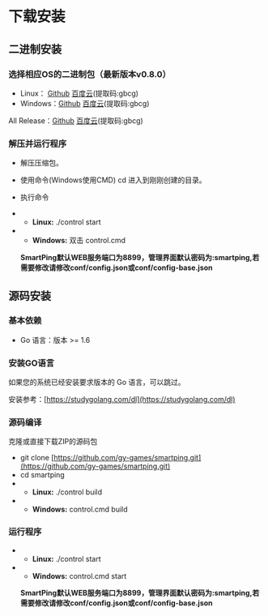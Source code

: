# 下载安装

## 二进制安装

### 选择相应OS的二进制包（最新版本v0.8.0）

* Linux： [Github](https://github.com/smartping/smartping/releases/download/v0.8.0/smartping-v0.8.0.tar.gz) [百度云](https://pan.baidu.com/s/1VeBV9498NKqFfTdq6xIYhA)\(提取码:gbcg\)
* Windows：[Github](https://github.com/smartping/smartping/releases/download/v0.8.0/smartping-v0.8.0.zip) [百度云](https://pan.baidu.com/s/1VeBV9498NKqFfTdq6xIYhA)\(提取码:gbcg\)

All Release：[Github](https://github.com/gy-games/smartping/releases) [百度云](https://pan.baidu.com/s/1VeBV9498NKqFfTdq6xIYhA)\(提取码:gbcg\)

### 解压并运行程序

* 解压压缩包。
* 使用命令\(Windows使用CMD\) cd 进入到刚刚创建的目录。
* 执行命令 
* * **Linux:** ./control start 
* * **Windows:** 双击 control.cmd

  **SmartPing默认WEB服务端口为8899，管理界面默认密码为:smartping,若需要修改请修改conf/config.json或conf/config-base.json**

## 源码安装

### 基本依赖

* Go 语言：版本 &gt;= 1.6

### 安装GO语言

如果您的系统已经安装要求版本的 Go 语言，可以跳过。

安装参考：[https://studygolang.com/dl](https://studygolang.com/dl)

### 源码编译

克隆或直接下载ZIP的源码包

* git clone [https://github.com/gy-games/smartping.git](https://github.com/gy-games/smartping.git)
* cd smartping
* * **Linux:** ./control build
* * **Windows:** control.cmd build

### 运行程序

* * **Linux:** ./control start 
* * **Windows:** control.cmd start

  **SmartPing默认WEB服务端口为8899，管理界面默认密码为:smartping,若需要修改请修改conf/config.json或conf/config-base.json**



